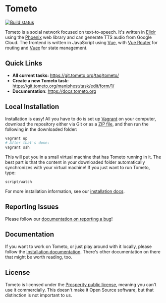 # Tometo

[![Build status](https://badge.buildkite.com/01b5ac8d7f2c0b0e20a6401bd35815de56291e1c342afcee61.svg)](https://buildkite.com/mokou/tometo)

Tometo is a social network focused on text-to-speech. It's written in
[Elixir](https://elixir-lang.org) using the
[Phoenix](https://phoenixframework.org) web library and can generate TTS
audio from Google Cloud. The frontend is written in JavaScript using
[Vue](https://vuejs.org), with [Vue Router](https://router.vuejs.org) for routing
and [Vuex](https://vuex.vuejs.org) for state management.

## Quick Links

- **All current tasks:** https://git.tometo.org/tag/tometo/
- **Create a new Tometo task:** https://git.tometo.org/maniphest/task/edit/form/1/
- **Documentation:** https://docs.tometo.org

## Local Installation

Installation is easy! All you have to do is set up
[Vagrant](https://vagrantup.com) on your computer, download the repository
either via Git or as a [ZIP
file](https://github.com/tometoproject/tometo/archive/master.zip), and then run
the following in the downloaded folder:

``` sh
vagrant up
# After that's done:
vagrant ssh
```

This will put you in a small virtual machine that has Tometo running in it. The
best part is that the content in your downloaded folder automatically
synchronizes with your virtual machine! If you just want to run Tometo, type:

``` sh
script/watch
```

For more installation information, see our [installation
docs](https://docs.tometo.org/installation.html).

## Reporting Issues

Please follow our [documentation on reporting a bug](https://docs.tometo.org/contributing/bug.html)!

## Documentation

If you want to work on Tometo, or just play around with it locally, please
follow the [Installation documentation](https://docs.tometo.org/installation.html).
There's other documentation on there that might be worth reading, too.

## License

Tometo is licensed under the [Prosperity public license](https://prosperitylicense.com/), meaning you
can't use it commercially. This doesn't make it Open Source software, but that
distinction is not important to us.
